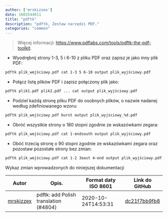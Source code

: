 ```yaml
---
author: ['mrskizzex']
date: 1603544011
title: "pdftk"
description: "pdftk, Zestaw narzędzi PDF."
categories: "common"
---
```

> Więcej informacji: <https://www.pdflabs.com/tools/pdftk-the-pdf-toolkit>.

- Wyodrębnij strony 1-3, 5 i 6-10 z pliku PDF oraz zapisz je jako inny plik PDF:

```bash
pdftk plik_wejściowy.pdf cat 1-3 5 6-10 output plik_wyjściowy.pdf
```

- Połącz listę plików PDF i zapisz połączony plik jako:

```bash
pdftk plik1.pdf plik2.pdf ... cat output plik_wyjściowy.pdf
```

- Podziel każdą stronę pliku PDF do osobnych plików, o nazwie nadanej według zdefiniowanego wzoru:

```bash
pdftk plik_wejściowy.pdf burst output plik_wyjściowy_%d.pdf
```

- Obróć wszystkie strony o 180 stopni zgodnie ze wskazówkami zegara:

```bash
pdftk plik_wejściowy.pdf cat 1-endsouth output plik_wyjściowy.pdf
```

- Obóć trzecią stronę o 90 stopni zgodnie ze wskazówkami zegara oraz pozostaw pozostałe strony bez zmian:

```bash
pdftk plik_wejściowy.pdf cat 1-2 3east 4-end output plik_wyjściowy.pdf
```
Wykaz zmian wprowadzonych do niniejszej dokumentacji


Autor | Opis. | Format daty ISO 8601 | Link do GitHub
------|-----|-----|-----
[mrskizzex](mailto:drizztes@gmail.com) | pdftk: add Polish translation (#4804) | 2020-10-24T14:53:31 | [dc21f7bb9fb8](https://github.com/tldr-pages/tldr/commit/dc21f7bb9fb82e2be1156e84790d0461c7fd86ca)

